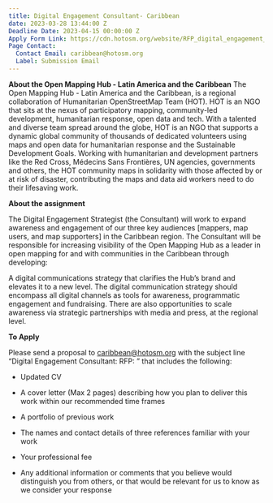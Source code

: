 ```yaml
---
title: Digital Engagement Consultant- Caribbean
date: 2023-03-28 13:44:00 Z
Deadline Date: 2023-04-15 00:00:00 Z
Apply Form Link: https://cdn.hotosm.org/website/RFP_digital_engagement_strategy_consultant_Caribbean.pdf
Page Contact:
  Contact Email: caribbean@hotosm.org
  Label: Submission Email
---
```


**About the Open Mapping Hub - Latin America and the Caribbean**
The Open Mapping Hub - Latin America and the Caribbean, is a regional collaboration of Humanitarian OpenStreetMap Team (HOT). HOT is an NGO that sits at the nexus of participatory mapping, community-led development, humanitarian response, open data and tech. With a talented and diverse team spread around the globe, HOT is an NGO that supports a dynamic global community of thousands of dedicated volunteers using maps and open data for humanitarian response and the Sustainable Development Goals. Working with humanitarian and development partners like the Red Cross, Médecins Sans Frontières, UN agencies, governments and others, the HOT community maps in solidarity with those affected by or at risk of disaster, contributing the maps and data aid workers need to do their lifesaving work.

**About the assignment**

The Digital Engagement Strategist (the Consultant) will work to expand awareness and engagement of our three key audiences \[mappers, map users, and map supporters\] in the Caribbean region. The Consultant will be responsible for increasing visibility of the Open Mapping Hub as a leader in open mapping for and with communities in the Caribbean through developing:

A digital communications strategy that clarifies the Hub’s brand and elevates it to a new level. The digital communication strategy should encompass all digital channels as tools for awareness, programmatic engagement and fundraising. There are also opportunities to scale awareness via strategic  partnerships with media and press, at the regional level.

**To Apply**

Please send a proposal to [caribbean@hotosm.org](mailto:caribbean@hotosm.org) with the subject line “Digital Engagement Consultant: RFP: <your name>” that includes the following:

* Updated CV

* A cover letter (Max 2 pages) describing how you plan to deliver this work within our recommended time frames

* A portfolio of previous work

* The names and contact details of three references familiar with your work

* Your professional fee

* Any additional information or comments that you believe would distinguish you from others, or that would be relevant for us to know as we consider your response